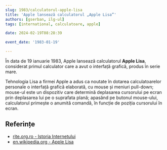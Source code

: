 ```yaml
---
slug: 1983/calculatorul-apple-lisa
title: 'Apple lansează calculatorul „Apple Lisa”'
authors: [gserban, ilg-ul]
tags: [international, calculatoare, apple]

date: 2024-02-19T08:28:39

event_date: '1983-01-19'

---
```


În data de 19 ianuarie 1983, Apple lansează calculatorul **Apple Lisa**, considerat
primul calculator care a avut o interfață grafică, produs în serie mare.

<!-- truncate -->

Tehnologia Lisa a firmei Apple a adus ca noutate în dotarea calculatoarelor
personale o interfață grafică elaborată, cu mouse și meniuri pull-down; mouse-ul este un dispozitiv care determină deplasarea cursorului pe ecran prin deplasarea lui pe o suprafata plană; apasând pe butonul mouse-ului, calculatorul primește o anumită comandă, în funcție de poziția cursorului în ecran.

## Referințe

- [rite.org.ro - Istoria Internetului](https://rite.org.ro/istoria-internetului)
- [en.wikipedia.org - Apple Lisa](https://en.wikipedia.org/wiki/Apple_Lisa)
